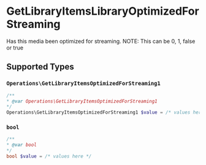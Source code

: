 # GetLibraryItemsLibraryOptimizedForStreaming

Has this media been optimized for streaming. NOTE: This can be 0, 1, false or true



## Supported Types

### `Operations\GetLibraryItemsOptimizedForStreaming1`

```php
/**
* @var Operations\GetLibraryItemsOptimizedForStreaming1
*/
Operations\GetLibraryItemsOptimizedForStreaming1 $value = /* values here */
```

### `bool`

```php
/**
* @var bool
*/
bool $value = /* values here */
```

